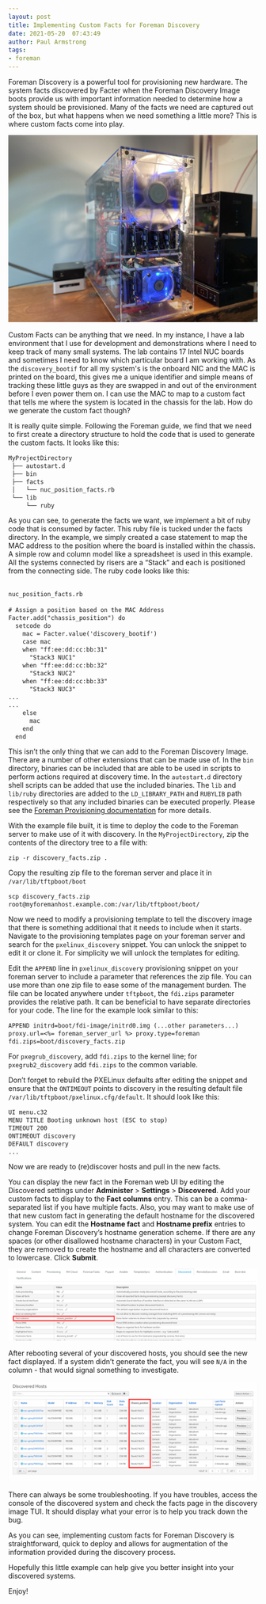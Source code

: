 ```yaml
---
layout: post
title: Implementing Custom Facts for Foreman Discovery
date: 2021-05-20  07:43:49
author: Paul Armstrong
tags:
- foreman
---
```


Foreman Discovery is a powerful tool for provisioning new hardware. The system facts discovered by Facter when the Foreman Discovery Image boots provide us with important information needed to determine how a system should be provisioned. Many of the facts we need are captured out of the box, but what happens when we need something a little more? This is where custom facts come into play.

<!--more-->

<p float='left' align='center'>
  <img src="/static/images/blog_images/2021-05-20-Implementing-Custom-Facts-Foreman-Discovery/2021-05-20_1.jpg" width="700" />
</p>

Custom Facts can be anything that we need. In my instance, I have a lab environment that I use for development and demonstrations where I need to keep track of many small systems. The lab contains 17 Intel NUC boards and sometimes I need to know which particular board I am working with. As the `discovery_bootif` for all my system's is the onboard NIC and the MAC is printed on the board, this gives me a unique identifier and simple means of tracking these little guys as they are swapped in and out of the environment before I even power them on. I can use the MAC to map to a custom fact that tells me where the system is located in the chassis for the lab. How do we generate the custom fact though?

It is really quite simple. Following the Foreman guide, we find that we need to first create a directory structure to hold the code that is used to generate the custom facts. It looks like this:

```
MyProjectDirectory
 ├── autostart.d
 ├── bin
 ├── facts
 │   └── nuc_position_facts.rb
 └── lib
     └── ruby
```

As you can see, to generate the facts we want, we implement a bit of ruby code that is consumed by facter. This ruby file is tucked under the facts directory. In the example, we simply created a case statement to map the MAC address to the position where the board is installed within the chassis. A simple row and column model like a spreadsheet is used in this example. All the systems connected by risers are a “Stack” and each is positioned from the connecting side. The ruby code looks like this:

```

nuc_position_facts.rb

# Assign a position based on the MAC Address
Facter.add("chassis_position") do
  setcode do
    mac = Facter.value('discovery_bootif')
    case mac
    when "ff:ee:dd:cc:bb:31"
      "Stack3 NUC1"
    when "ff:ee:dd:cc:bb:32"
      "Stack3 NUC2"
    when "ff:ee:dd:cc:bb:33"
      "Stack3 NUC3"
...
...
    else
      mac
    end
  end

```

This isn’t the only thing that we can add to the Foreman Discovery Image. There are a number of other extensions that can be made use of. In the `bin` directory, binaries can be included that are able to be used in scripts to perform actions required at discovery time. In the `autostart.d` directory shell scripts can be added that use the included binaries. The `lib` and `lib/ruby` directories are added to the `LD_LIBRARY_PATH` and `RUBYLIB` path respectively so that any included binaries can be executed properly. Please see the [Foreman Provisioning documentation](https://docs.theforeman.org/nightly/Provisioning_Guide/index-foreman-el.html#Extending_the_Discovery_Image) for more details.

With the example file built, it is time to deploy the code to the Foreman server to make use of it with discovery. In the `MyProjectDirectory`, zip the contents of the directory tree to a file with:

```
zip -r discovery_facts.zip .
```

Copy the resulting zip file to the foreman server and place it in `/var/lib/tftpboot/boot`

```
scp discovery_facts.zip root@myforemanhost.example.com:/var/lib/tftpboot/boot/
```


Now we need to modify a provisioning template to tell the discovery image that there is something additional that it needs to include when it starts. Navigate to the provisioning templates page on your foreman server and search for the `pxelinux_discovery` snippet. You can unlock the snippet to edit it or clone it. For simplicity we will unlock the templates for editing.

Edit the `APPEND` line in `pxelinux_discover`y provisioning snippet on your foreman server to include a parameter that references the zip file. You can use more than one zip file to ease some of the management burden. The file can be located anywhere under `tftpboot`, the `fdi.zips` parameter provides the relative path. It can be beneficial to have separate directories for your code. The line for the example look similar to this:

```
APPEND initrd=boot/fdi-image/initrd0.img (...other parameters...) proxy.url=<%= foreman_server_url %> proxy.type=foreman fdi.zips=boot/discovery_facts.zip
```

For `pxegrub_discovery`, add `fdi.zips` to the kernel line; for `pxegrub2_discovery` add `fdi.zips` to the common variable.

Don’t forget to rebuild the PXELinux defaults after editing the snippet and ensure that the `ONTIMEOUT` points to discovery in the resulting default file `/var/lib/tftpboot/pxelinux.cfg/default`. It should look like this:

```
UI menu.c32
MENU TITLE Booting unknown host (ESC to stop)
TIMEOUT 200
ONTIMEOUT discovery
DEFAULT discovery
...
```

Now we are ready to (re)discover hosts and pull in the new facts.

You can display the new fact in the Foreman web UI by editing the Discovered settings under **Administer** > **Settings** > **Discovered**. Add your custom facts to display to the **Fact columns** entry. This can be a comma-separated list if you have multiple facts. Also, you may want to make use of that new custom fact in generating the default hostname for the discovered system. You can edit the **Hostname fact** and **Hostname prefix** entries to change Foreman Discovery’s hostname generation scheme. If there are any spaces (or other disallowed hostname characters) in your Custom Fact, they are removed to create the hostname and all characters are converted to lowercase. Click **Submit**.

![](/static/images/blog_images/2021-05-20-Implementing-Custom-Facts-Foreman-Discovery/2021-05-20_2_DiscoveryCustomFacts_FactColumns.png)

After rebooting several of your discovered hosts, you should see the new fact displayed. If a system didn’t generate the fact, you will see `N/A` in the column - that would signal something to investigate.

![](/static/images/blog_images/2021-05-20-Implementing-Custom-Facts-Foreman-Discovery/2021-05-20_DiscoveryWithCustomFacts_ChassisPosition.png)

There can always be some troubleshooting. If you have troubles, access the console of the discovered system and check the facts page in the discovery image TUI. It should display what your error is to help you track down the bug.

As you can see, implementing custom facts for Foreman Discovery is straightforward, quick to deploy and allows for augmentation of the information provided during the discovery process.

Hopefully this little example can help give you better insight into your discovered systems.

Enjoy!
